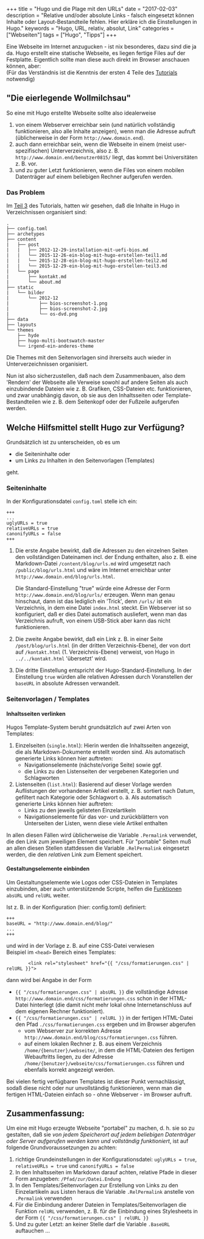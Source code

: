 +++
title 		= "Hugo und die Plage mit den URLs"
date 		= "2017-02-03"
description = "Relative und/oder absolute Links - falsch eingesetzt können Inhalte oder Layout-Bestandteile fehlen. Hier erkläre ich die Einstellungen in Hugo."
keywords      = "Hugo, URL, relativ, absolut, Link"
categories 	= ["Webseiten"]
tags 		= ["Hugo", "Tipps"]
+++

Eine Webseite im Internet anzugucken - ist nix besonderes, dazu sind die ja da. Hugo erstellt eine statische Webseite, es liegen fertige Files auf der Festplatte. Eigentlich sollte man diese auch direkt im Browser anschauen <!--more--> können, aber:    
(Für das Verständnis ist die Kenntnis der ersten 4 Teile des [Tutorials](/tags/hugo.html) notwendig) 

## "Die eierlegende Wollmilchsau"
So eine mit Hugo erstellte Webseite sollte also idealerweise

1. von einem Webserver erreichbar sein (und natürlich vollständig funktionieren, also alle Inhalte anzeigen), wenn man die Adresse aufruft (üblicherweise in der Form `http://www.domain.end`).
1. auch dann erreichbar sein, wenn die Webseite in einem (meist user-spezifischen) Unterverzeichnis, also z. B. `http://www.domain.end/benutzer0815/` liegt, das kommt bei Universitäten z. B. vor.
1. und zu guter Letzt funktionieren, wenn die Files von einem mobilen Datenträger auf einem beliebigen Rechner aufgerufen werden.

### Das Problem
Im [Teil 3](/blog/2015-12-29-ein-blog-mit-hugo-erstellen-teil3.html) des Tutorials, hatten wir gesehen, daß die Inhalte in Hugo in Verzeichnissen organisiert sind:

```
.
├── config.toml
├── archetypes
├── content
|   ├── post
|   |   ├── 2012-12-29-installation-mit-uefi-bios.md
|   |   └── 2015-12-26-ein-blog-mit-hugo-erstellen-teil1.md
|   |   └── 2015-12-28-ein-blog-mit-hugo-erstellen-teil2.md
|   |   └── 2015-12-29-ein-blog-mit-hugo-erstellen-teil3.md
|   └── page
|       ├── kontakt.md
|       └── about.md
├── static
|   └── bilder
|       └── 2012-12
|           ├── bios-screenshot-1.png
|           ├── bios-screenshot-2.jpg
|           └── os-dvd.png
├── data
├── layouts
└── themes
    ├── hyde
    ├── hugo-multi-bootswatch-master
    └── irgend-ein-anderes-theme
```

Die Themes mit den Seitenvorlagen sind ihrerseits auch wieder in Unterverzeichnissen organisiert.

Nun ist also sicherzustellen, daß nach dem Zusammenbauen, also dem 'Rendern' der Webseite alle Verweise sowohl auf andere Seiten als auch einzubindende Dateien wie z. B. Grafiken, CSS-Dateien etc. funktionieren, und zwar unabhängig davon, ob sie aus den Inhaltsseiten oder Template-Bestandteilen wie z. B. dem Seitenkopf oder der Fußzeile aufgerufen werden.

## Welche Hilfsmittel stellt Hugo zur Verfügung?
Grundsätzlich ist zu unterscheiden, ob es um 

- die Seiteninhalte oder 
- um Links zu Inhalten in den Seitenvorlagen (Templates) 

geht.

### Seiteninhalte
In der Konfigurationsdatei `config.toml` stelle ich ein:

```
+++
...
uglyURLs = true
relativeURLs = true
canonifyURLs = false
+++
```

1. Die erste Angabe bewirkt, daß die Adressen zu den einzelnen Seiten den vollständigen Dateinamen incl. der Endung enthalten, also z. B. eine Markdown-Datei `/content/blog/urls.md` wird umgesetzt nach `/public/blog/urls.html` und wäre im Internet erreichbar unter `http://www.domain.end/blog/urls.html`. 

   Die Standard-Einstellung "true" würde eine Adresse der Form `http://www.domain.end/blog/urls/` erzeugen. Wenn man genau hinschaut, dann ist das lediglich ein 'Trick', denn `/urls/` ist ein Verzeichnis, in dem eine Datei `index.html` steckt. Ein Webserver ist so konfiguriert, daß er dies Datei automatisch ausliefert, wenn man das Verzeichnis aufruft, von einem USB-Stick aber kann das nicht funktionieren.

2. Die zweite Angabe bewirkt, daß ein Link z. B. in einer Seite `/post/blog/urls.html` (in der dritten Verzeichnis-Ebene), der von dort auf `/kontakt.html` (1. Verzeichnis-Ebene) verweist, von Hugo in  `../../kontakt.html` 'übersetzt' wird.

3. Die dritte Einstellung entspricht der Hugo-Standard-Einstellung. In der Einstellung `true` würden alle relativen Adressen durch Voranstellen der `baseURL` in absolute Adressen verwandelt. 

### Seitenvorlagen / Templates
#### Inhaltsseiten verlinken
Hugos Template-System beruht grundsätzlich auf zwei Arten von Templates:

1. Einzelseiten (`single.html`): Hierin werden die Inhaltsseiten angezeigt, die als Markdown-Dokumente erstellt worden sind. Als automatisch generierte Links können hier auftreten:
    - Navigationselemente (nächste/vorige Seite) sowie ggf. 
    - die Links zu den Listenseiten der vergebenen Kategorien und Schlagworten
1. Listenseiten (`list.html`): Basierend auf dieser Vorlage werden Auflistungen der vorhandenen Artikel erstellt, z. B. sortiert nach Datum, gefiltert nach Kategorie oder Schlagwort o. ä. Als automatisch generierte Links können hier auftreten:
    - Links zu den jeweils gelisteten Einzelartikeln
    - Navigationselemente für das vor- und zurückblättern von Unterseiten der Listen, wenn diese viele Artikel enthalten

In allen diesen Fällen wird üblicherweise die Variable `.Permalink` verwendet, die den Link zum jeweiligen Element speichert. Für "portable" Seiten muß an allen diesen Stellen stattdessen die Variable `.RelPermalink` eingesetzt werden, die den _relativen_ Link zum Element speichert.

#### Gestaltungselemente einbinden
Um Gestaltungselemente wie Logos oder CSS-Dateien in Templates einzubinden, aber auch unterstützende Scripte, helfen die [Funktionen](https://gohugo.io/templates/functions/#urls) `absURL` und `relURL` weiter. 

Ist z. B. in der Konfiguration (hier: config.toml) definiert:
```
+++
baseURL = "http://www.domain.end/blog/"
...
+++
```
und wird in der Vorlage z. B. auf eine CSS-Datei verwiesen    
Beispiel im `<head>` Bereich eines Templates:
```
        <link rel="stylesheet" href="{{ "/css/formatierungen.css" | relURL }}">
```
dann wird bei Angabe in der Form

-  `{{ "/css/formatierungen.css" | absURL }}` die vollständige Adresse `http://www.domain.end/css/formatierungen.css` schon in der HTML-Datei hinterlegt (die damit nicht mehr lokal ohne Internetanschluss auf dem eigenen Rechner funktioniert).
- `{{ "/css/formatierungen.css" | relURL }}` in der fertigen HTML-Datei den Pfad `./css/formatierungen.css` ergeben und im Browser abgerufen
    - vom Webserver zur korrekten Adresse `http://www.domain.end/blog/css/formatierungen.css` führen.
    - auf einem lokalen Rechner z. B. aus einem Verzeichnis `/home/{benutzer}/webseite/`, in dem die HTML-Dateien des fertigen Webauftritts liegen, zu der Adresse `/home/{benutzer}/webseite/css/formatierungen.css` führen und ebenfalls korrekt angezeigt werden.
    
Bei vielen fertig verfügbaren Templates ist dieser Punkt vernachlässigt, sodaß diese nicht oder nur unvollständig funktionieren, wenn man die fertigen HTML-Dateien einfach so - ohne Webserver - im Browser aufruft.

## Zusammenfassung:
Um eine mit Hugo erzeugte Webseite "portabel" zu machen, d. h. sie so zu gestalten, daß sie _von jedem Speicherort auf jedem beliebigen Datenträger oder Server aufgerufen werden kann und vollständig funktioniert_, ist auf folgende Grundvoraussetzungen zu achten:

1. richtige Grundeinstellungen in der Konfigurationsdatei:
`uglyURLs = true`, `relativeURLs = true` und `canonifyURLs = false`
1. In den Inhaltsseiten im Markdown darauf achten, relative Pfade in dieser Form anzugeben: `/Pfad/zur/Datei.Endung`
1. In den Templates/Seitenvorlagen zur Erstellung von Links zu den Einzelartikeln aus Listen heraus die Variable `.RelPermalink` anstelle von `.Permalink` verwenden
1. Für die Einbindung anderer Dateien in Templates/Seitenvorlagen die Funktion `relURL` verwenden, z. B. für die Einbindung eines Stylesheets in der Form `{{ "/css/formatierungen.css" | relURL }}`
1. Und zu guter Letzt: an keiner Stelle darf die Variable `.BaseURL` auftauchen ...
